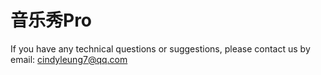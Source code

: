 # 音乐秀Pro
If you have any technical questions or suggestions, please contact us by email: cindyleung7@qq.com
